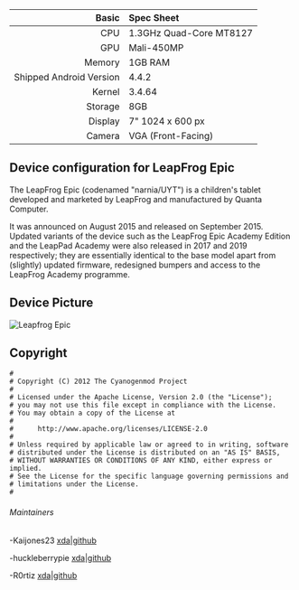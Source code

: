 Basic   | Spec Sheet
-------:|:-------------------------
CPU     | 1.3GHz Quad-Core MT8127
GPU     | Mali-450MP
Memory  | 1GB RAM
Shipped Android Version | 4.4.2
Kernel  | 3.4.64
Storage | 8GB
Display | 7" 1024 x 600 px
Camera  | VGA (Front-Facing)

## Device configuration for LeapFrog Epic

The LeapFrog Epic (codenamed "narnia/UYT") is a children's tablet developed and marketed by LeapFrog and manufactured by Quanta Computer.

It was announced on August 2015 and released on September 2015. Updated variants of the device such as the LeapFrog Epic Academy Edition and the LeapPad Academy were also released in 2017 and 2019 respectively; they are essentially identical to the base model apart from (slightly) updated firmware, redesigned bumpers and access to the LeapFrog Academy programme.

## Device Picture

![Leapfrog Epic](https://i.imgur.com/1Pr3fzG.png)


## Copyright

```
#
# Copyright (C) 2012 The Cyanogenmod Project
#
# Licensed under the Apache License, Version 2.0 (the "License");
# you may not use this file except in compliance with the License.
# You may obtain a copy of the License at
#
#      http://www.apache.org/licenses/LICENSE-2.0
#
# Unless required by applicable law or agreed to in writing, software
# distributed under the License is distributed on an "AS IS" BASIS,
# WITHOUT WARRANTIES OR CONDITIONS OF ANY KIND, either express or implied.
# See the License for the specific language governing permissions and
# limitations under the License.
#
```
###### Maintainers
-Kaijones23 [xda](https://forum.xda-developers.com/member.php?u=9605864)|[github](https://github.com/488315)

-huckleberrypie [xda](http://forum.xda-developers.com/member.php?u=4092918)|[github](https://github.com/huckleberrypie)

-R0rtiz [xda](https://forum.xda-developers.com/member.php?u=8978978)|[github](https://github.com/R0rt1z2)

